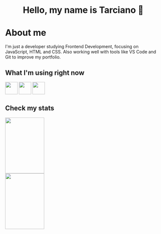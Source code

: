 <h1 align="center">Hello, my name is Tarciano 👋</h1>

# About me
I'm just a developer studying Frontend Development, focusing on JavaScript, HTML and CSS. Also working well with tools like VS Code and Git to improve my portfolio.

## What I'm using right now
<div>
  <img src="https://cdn.jsdelivr.net/gh/devicons/devicon/icons/vscode/vscode-original.svg" width="40" height="40"/>
  <img src="https://cdn.jsdelivr.net/gh/devicons/devicon/icons/git/git-original.svg" width="40" height="40"/>
  <img src="https://cdn.jsdelivr.net/gh/devicons/devicon/icons/github/github-original.svg" width="40" height="40"/>
</div>

## Check my stats
<div>
<a href="https://github.com/tarcianofilho">
<img height="180em" src="https://github-readme-stats.vercel.app/api/top-langs/?username=tarcianofilho&layout=compact&langs_count=7&theme=dracula" style="max-width:350px;width:50%"/>
<img height="180em" src="https://github-readme-stats.vercel.app/api?username=tarcianofilho&show_icons=true&theme=dracula&include_all_commits=true&count_private=true" style="max-width:350px;width:50%"/>
</div>
<!--
**tarcianofilho/tarcianofilho** is a ✨ _special_ ✨ repository because its `README.md` (this file) appears on your GitHub profile.

Here are some ideas to get you started:

- 🔭 I’m currently working on ...
- 🌱 I’m currently learning ...
- 👯 I’m looking to collaborate on ...
- 🤔 I’m looking for help with ...
- 💬 Ask me about ...
- 📫 How to reach me: ...
- 😄 Pronouns: ...
- ⚡ Fun fact: ...
-->
